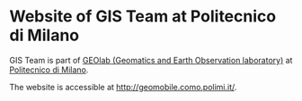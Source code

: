# Website of GIS Team at Politecnico di Milano

GIS Team is part of <a href="http://geolab.como.polimi.it/" target="_blank">GEOlab (Geomatics and Earth Observation laboratory)</a> at <a href="https://www.polimi.it/en/" target="_blank">Politecnico di Milano</a>. 

The website is accessible at http://geomobile.como.polimi.it/.
